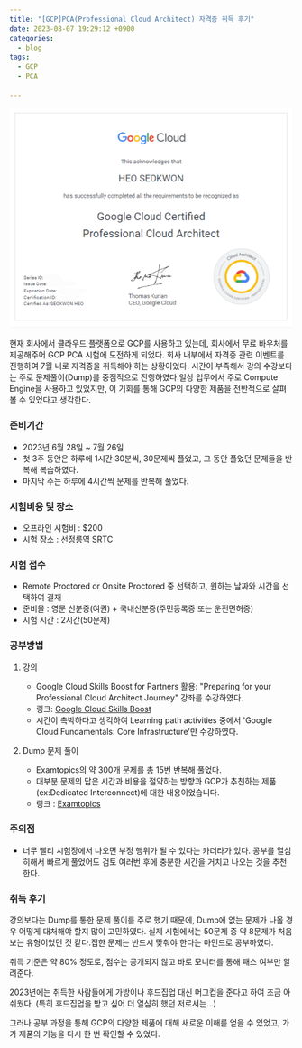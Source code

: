 ```yaml
---
title: "[GCP]PCA(Professional Cloud Architect) 자격증 취득 후기"
date: 2023-08-07 19:29:12 +0900
categories:
  - blog
tags:
  - GCP
  - PCA
 
---
```


![PCA](/assets/images/pca-1.png)

현재 회사에서 클라우드 플랫폼으로 GCP를 사용하고 있는데, 회사에서 무료 바우처를 제공해주어 GCP PCA 시험에 도전하게 되었다.
회사 내부에서 자격증 관련 이벤트를 진행하여 7월 내로 자격증을 취득해야 하는 상황이었다. 시간이 부족해서 강의 수강보다는 주로 문제풀이(Dump)를 중점적으로 진행하였다.일상 업무에서 주로 Compute Engine을 사용하고 있었지만, 이 기회를 통해 GCP의 다양한 제품을 전반적으로 살펴볼 수 있었다고 생각한다.


### 준비기간
- 2023년 6월 28일 ~ 7월 26일
- 첫 3주 동안은 하루에 1시간 30분씩, 30문제씩 풀었고, 그 동안 풀었던 문제들을 반복해 복습하였다.
- 마지막 주는 하루에 4시간씩 문제를 반복해 풀었다.

### 시험비용 및 장소
- 오프라인 시험비 : $200
- 시험 장소 : 선정릉역 SRTC

### 시험 접수
- Remote Proctored or Onsite Proctored 중 선택하고, 원하는 날짜와 시간을 선택하여 결재
- 준비물 : 영문 신분증(여권) + 국내신분증(주민등록증 또는 운전면허증) 
- 시험 시간 : 2시간(50문제)

### 공부방법
1. 강의
    - Google Cloud Skills Boost for Partners 활용: "Preparing for your Professional Cloud Architect Journey" 강좌를 수강하였다.
    - 링크: [Google Cloud Skills Boost](https://www.cloudskillsboost.google/course_templates/78)
    - 시간이 촉박하다고 생각하여 Learning path activities 중에서 'Google Cloud Fundamentals: Core Infrastructure'만 수강하였다.

2. Dump 문제 풀이
    - Examtopics의 약 300개 문제를 총 15번 반복해 풀었다.
    - 대부분 문제의 답은 시간과 비용을 절약하는 방향과 GCP가 추천하는 제품(ex:Dedicated Interconnect)에 대한 내용이었습니다.
    - 링크 : [Examtopics](https://www.examtopics.com/exams/google/professional-cloud-architect)


### 주의점
 - 너무 빨리 시험장에서 나오면 부정 행위가 될 수 있다는 카더라가 있다. 공부를 열심히해서 빠르게 풀었어도 검토 여러번 후에 충분한 시간을 거치고 나오는 것을 추천한다.

### 취득 후기
강의보다는 Dump를 통한 문제 풀이를 주로 했기 때문에, Dump에 없는 문제가 나올 경우 어떻게 대처해야 할지 많이 고민하였다. 실제 시험에서는 50문제 중 약 8문제가 처음 보는 유형이었던 것 같다.접한 문제는 반드시 맞춰야 한다는 마인드로 공부하였다.

취득 기준은 약 80% 정도로, 점수는 공개되지 않고 바로 모니터를 통해 패스 여부만 알려준다.

2023년에는 취득한 사람들에게 가방이나 후드집업 대신 머그컵을 준다고 하여 조금 아쉬웠다.
(특히 후드집업을 받고 싶어 더 열심히 했던 저로서는...)

그러나 공부 과정을 통해 GCP의 다양한 제품에 대해 새로운 이해를 얻을 수 있었고, 가가 제품의 기능을 다시 한 번 확인할 수 있었다.